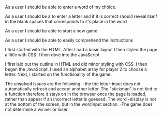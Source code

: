 As a user I should be able to enter a word of my choice.

As a user I should be a to enter a letter and if it is correct should reveal itself in the blank spaces that corresponds to it's place in the word

As a user I should be able to start a new game

As a user I should be able to easily comprehend the instructions

I first started with the HTML. After I had a basic layout I then styled the page a little with CSS.  I then dove into the JavaScript

I first laid out the outline in HTML and did minor styling with CSS.  I then began the JavaScript.  I used an alphabet array for player 2 to choose a letter.  Next, I started on the functionality of the game.

The unsolved issues are the following:
-the the letter-input does not automatically refresh and accept another letter.  The "stickman" is not tied to a function therefore it stays on in the browser once the page is loaded, rather than appear if an incorrect letter is guessed.  The word -display is not at the bottom of the screen, but in the wordinput section.
-The game does not determine a winner or loser.  
